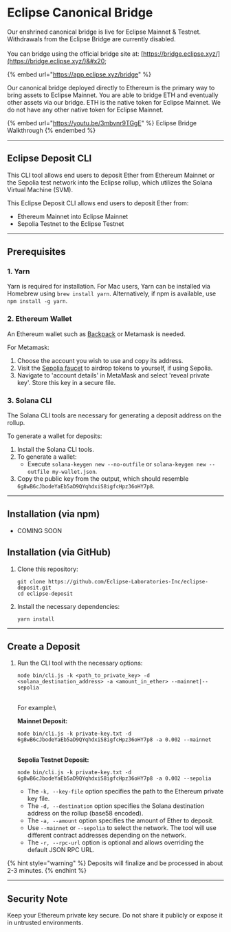 # Eclipse Canonical Bridge

Our enshrined canonical bridge is live for Eclipse Mainnet & Testnet. Withdrawals from the Eclipse Bridge are currently disabled. \
\
You can bridge using the official bridge site at: [https://bridge.eclipse.xyz/](https://bridge.eclipse.xyz/)&#x20;

{% embed url="https://app.eclipse.xyz/bridge" %}

Our canonical bridge deployed directly to Ethereum is the primary way to bring assets to Eclipse Mainnet. You are able to bridge ETH and eventually other assets via our bridge. ETH is the native token for Eclipse Mainnet. We do not have any other native token for Eclipse Mainnet.&#x20;

{% embed url="https://youtu.be/3mbvnr9TGgE" %}
Eclipse Bridge Walkthrough
{% endembed %}



***

## Eclipse Deposit CLI

This CLI tool allows end users to deposit Ether from Ethereum Mainnet or the Sepolia test network into the Eclipse rollup, which utilizes the Solana Virtual Machine (SVM).

This Eclipse Deposit CLI allows end users to deposit Ether from:

* Ethereum Mainnet into Eclipse Mainnet&#x20;
* Sepolia Testnet to the Eclipse Testnet

***

## Prerequisites

### 1. Yarn

Yarn is required for installation. For Mac users, Yarn can be installed via Homebrew using `brew install yarn`. Alternatively, if npm is available, use `npm install -g yarn`.

### 2. Ethereum Wallet

An Ethereum wallet such as [Backpack](https://backpack.app/) or Metamask is needed.

For Metamask:

1. Choose the account you wish to use and copy its address.
2. Visit the [Sepolia faucet](https://sepoliafaucet.com/) to airdrop tokens to yourself, if using Sepolia.
3. Navigate to 'account details' in MetaMask and select 'reveal private key'. Store this key in a secure file.

### 3. Solana CLI

The Solana CLI tools are necessary for generating a deposit address on the rollup.

To generate a wallet for deposits:

1. Install the Solana CLI tools.
2. To generate a wallet:
   * Execute `solana-keygen new --no-outfile` or `solana-keygen new --outfile my-wallet.json`.
3. Copy the public key from the output, which should resemble `6g8wB6cJbodeYaEb5aD9QYqhdxiS8igfcHpz36oHY7p8`.

***

## Installation (via npm)

* COMING SOON

## Installation (via GitHub)

1.  Clone this repository:

    ```
    git clone https://github.com/Eclipse-Laboratories-Inc/eclipse-deposit.git
    cd eclipse-deposit
    ```
2.  Install the necessary dependencies:

    ```
    yarn install
    ```

***

## Create a Deposit

1.  Run the CLI tool with the necessary options:

    ```
    node bin/cli.js -k <path_to_private_key> -d <solana_destination_address> -a <amount_in_ether> --mainnet|--sepolia 
    ```

    \
    For example:\


    **Mainnet Deposit:**

    ```
    node bin/cli.js -k private-key.txt -d 6g8wB6cJbodeYaEb5aD9QYqhdxiS8igfcHpz36oHY7p8 -a 0.002 --mainnet
    ```

    \
    **Sepolia Testnet Deposit:**

    ```
    node bin/cli.js -k private-key.txt -d 6g8wB6cJbodeYaEb5aD9QYqhdxiS8igfcHpz36oHY7p8 -a 0.002 --sepolia
    ```



    * The `-k, --key-file` option specifies the path to the Ethereum private key file.
    * The `-d, --destination` option specifies the Solana destination address on the rollup (base58 encoded).
    * The `-a, --amount` option specifies the amount of Ether to deposit.
    * Use `--mainnet` or `--sepolia` to select the network. The tool will use different contract addresses depending on the network.
    * The `-r, --rpc-url` option is optional and allows overriding the default JSON RPC URL.

{% hint style="warning" %}
Deposits will finalize and be processed in about 2-3 minutes.
{% endhint %}

***

## Security Note

Keep your Ethereum private key secure. Do not share it publicly or expose it in untrusted environments.
